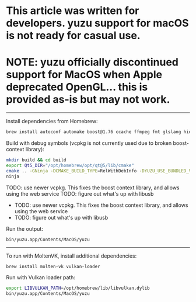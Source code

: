 # This article was written for developers. yuzu support for macOS is not ready for casual use.

# NOTE: yuzu officially discontinued support for MacOS when Apple deprecated OpenGL... this is provided as-is but may not work.
---

Install dependencies from Homebrew:
```sh
brew install autoconf automake boost@1.76 ccache ffmpeg fmt glslang hidapi libtool libusb lz4 ninja nlohmann-json openssl pkg-config qt@5 sdl2 speexdsp zlib zlib zstd
```

Build with debug symbols (vcpkg is not currently used due to broken boost-context library):
```sh
mkdir build && cd build
export Qt5_DIR="/opt/homebrew/opt/qt@5/lib/cmake"
cmake .. -GNinja -DCMAKE_BUILD_TYPE=RelWithDebInfo -DYUZU_USE_BUNDLED_VCPKG=OFF -DYUZU_TESTS=OFF -DENABLE_WEB_SERVICE=OFF -DENABLE_LIBUSB=OFF
ninja
```

TODO: use newer vcpkg. This fixes the boost context library, and allows using the web service
TODO: figure out what's up with libusb
- TODO: use newer vcpkg. This fixes the boost context library, and allows using the web service
- TODO: figure out what's up with libusb

Run the output:
```
bin/yuzu.app/Contents/MacOS/yuzu
```

---

To run with MoltenVK, install additional dependencies:
```sh
brew install molten-vk vulkan-loader
```

Run with Vulkan loader path:
```sh
export LIBVULKAN_PATH=/opt/homebrew/lib/libvulkan.dylib
bin/yuzu.app/Contents/MacOS/yuzu
```